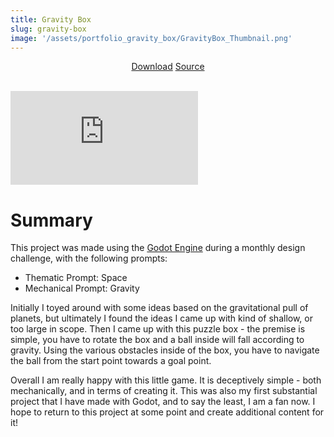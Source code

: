 ```yaml
---
title: Gravity Box
slug: gravity-box
image: '/assets/portfolio_gravity_box/GravityBox_Thumbnail.png'
---
```


<div style="text-align:center">
    <a href="https://github.com/TheNickOfTime/design-challenge-nov/releases/download/v1.0/puzzle_box.7z" target="_blank" class="button button--primary">Download</a>
    <a href="https://github.com/TheNickOfTime/design-challenge-nov" target="_blank" class="button button--primary">Source</a>
</div>

<br>

<p><iframe src="https://www.youtube.com/embed/URTZCQfDVwg" loading="lazy" frameborder="0" allowfullscreen></iframe></p>

# Summary
This project was made using the [Godot Engine](https://godotengine.org/) during a monthly design challenge, with the following prompts:
- Thematic Prompt: Space
- Mechanical Prompt: Gravity

Initially I toyed around with some ideas based on the gravitational pull of planets, but ultimately I found the ideas I came up with kind of shallow, or too large in scope. Then I came up with this puzzle box - the premise is simple, you have to rotate the box and a ball inside will fall according to gravity. Using the various obstacles inside of the box, you have to navigate the ball from the start point towards a goal point.

Overall I am really happy with this little game. It is deceptively simple - both mechanically, and in terms of creating it. This was also my first substantial project that I have made with Godot, and to say the least, I am a fan now. I hope to return to this project at some point and create additional content for it!